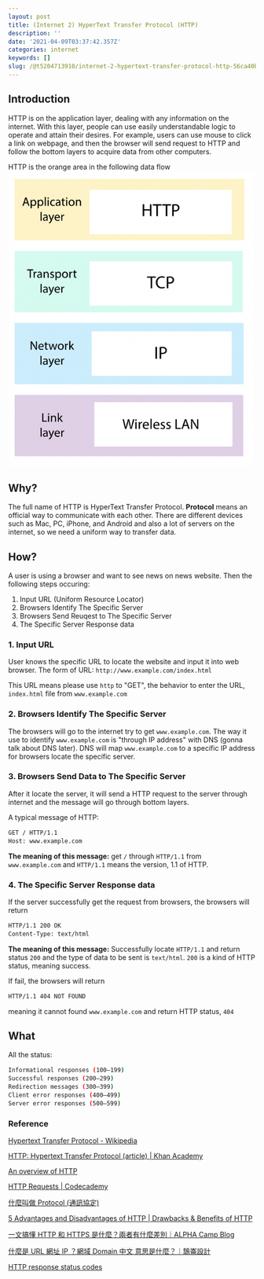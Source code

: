 ```yaml
---
layout: post
title: (Internet 2) HyperText Transfer Protocol (HTTP)
description: ''
date: '2021-04-09T03:37:42.357Z'
categories: internet
keywords: []
slug: /@t5204713910/internet-2-hypertext-transfer-protocol-http-56ca40bec4f
---
```


## Introduction

HTTP is on the application layer, dealing with any information on the internet. With this layer, people can use easily understandable logic to operate and attain their desires. For example, users can use mouse to click a link on webpage, and then the browser will send request to HTTP and follow the bottom layers to acquire data from other computers.

HTTP is the orange area in the following data flow
<img src="/assets/img/1__RwTbhJGkPNdHriCUy6vDww.png" alt="" width=500>

## Why?

The full name of HTTP is HyperText Transfer Protocol. **Protocol** means an official way to communicate with each other. There are different devices such as Mac, PC, iPhone, and Android and also a lot of servers on the internet, so we need a uniform way to transfer data.

## How?

A user is using a browser and want to see news on news website. Then the following steps occuring:

1. Input URL (Uniform Resource Locator)
2. Browsers Identify The Specific Server
3. Browsers Send Reuqest to The Specific Server
4. The Specific Server Response data

### 1. Input URL

User knows the specific URL to locate the website and input it into web browser. The form of URL: `http://www.example.com/index.html`

This URL means please use `http` to "GET", the behavior to enter the URL, `index.html` file from `www.example.com`

### 2. Browsers Identify The Specific Server

The browsers will go to the internet try to get `www.example.com`. The way it use  to identify `www.example.com` is "through IP address" with DNS (gonna talk about DNS later). DNS will map `www.example.com` to a specific IP address for browsers locate the specific server.

### 3. Browsers Send Data to The Specific Server

After it locate the server, it will send a HTTP request to the server through internet and the message will go through bottom layers.

A typical message of HTTP:

```bash
GET / HTTP/1.1
Host: www.example.com
```

**The meaning of this message:** get `/` through `HTTP/1.1` from `www.example.com` and `HTTP/1.1` means the version, 1.1 of HTTP.

### 4. The Specific Server Response data

If the server successfully get the request from browsers, the browsers will return

```bash
HTTP/1.1 200 OK  
Content-Type: text/html
```

**The meaning of this message:** Successfully locate `HTTP/1.1` and return status `200` and the type of data to be sent is `text/html`. `200` is a kind of HTTP status, meaning success.

If fail, the browsers will return

```bash
HTTP/1.1 404 NOT FOUND
```

meaning it cannot found `www.example.com` and return HTTP status, `404`

## What

All the status:

```bash
Informational responses (100–199)
Successful responses (200–299)
Redirection messages (300–399)
Client error responses (400–499)
Server error responses (500–599)
```

### Reference

[Hypertext Transfer Protocol - Wikipedia](https://en.wikipedia.org/wiki/Hypertext_Transfer_Protocol)

[HTTP: Hypertext Transfer Protocol (article) | Khan Academy](https://www.khanacademy.org/computing/computers-and-internet/xcae6f4a7ff015e7d:the-internet/xcae6f4a7ff015e7d:web-protocols/a/hypertext-transfer-protocol-http)

[An overview of HTTP](https://developer.mozilla.org/en-US/docs/Web/HTTP/Overview)

[HTTP Requests | Codecademy](https://www.codecademy.com/articles/http-requests)

[什麼叫做 Protocol (通訊協定)](https://www.ithome.com.tw/node/6349)

[5 Advantages and Disadvantages of HTTP | Drawbacks & Benefits of HTTP](https://www.hitechwhizz.com/2020/08/5-advantages-and-disadvantages-drawbacks-benefits-of-http.html)

[一文搞懂 HTTP 和 HTTPS 是什麼？兩者有什麼差別｜ALPHA Camp Blog](https://tw.alphacamp.co/blog/http-https-difference)

[什麼是 URL 網址 IP ？網域 Domain 中文 意思是什麼？｜鵠崙設計](https://www.design-hu.com/web-news/domain.html)

[HTTP response status codes](https://developer.mozilla.org/en-US/docs/Web/HTTP/Status)
